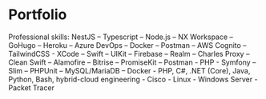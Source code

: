 # Portfolio
Professional skills:
NestJS – Typescript – Node.js – NX Workspace – GoHugo – Heroku – Azure DevOps – Docker – Postman – AWS Cognito – TailwindCSS - XCode – Swift – UIKit – Firebase – Realm – Charles Proxy – Clean Swift – Alamofire – Bitrise – PromiseKit – Postman - PHP - Symfony – Slim – PHPUnit – MySQL/MariaDB – Docker - PHP, C#, .NET (Core), Java, Python, Bash, hybrid-cloud engineering - Cisco - Linux - Windows Server - Packet Tracer
